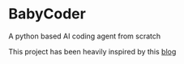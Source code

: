 # BabyCoder
A python based AI coding agent from scratch

This project has been heavily inspired by this [blog](https://ampcode.com/how-to-build-an-agent)

